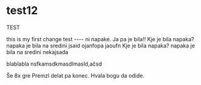# test12
TEST

this is my first change test ---- ni napake. Ja pa je bila!!
Kje je bila napaka? napaka je bila na sredini jsaid
ojanfopa
jaoufn
Kje je bila napaka? napaka je bila na sredini nekajsada

blablabla
nsfkamsdkmasdlmasld,ačsd

Še 8x gre Premzl delat pa konec. Hvala bogu da odide. 

